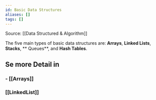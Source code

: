 ```yaml
---
id: Basic Data Structures
aliases: []
tags: []
---
```


Source: [[Data Structured & Algorithm]]

The five main types of basic data structures are:
**Arrays**,
**Linked Lists**,
**Stacks**, **
Queues**, and
**Hash Tables**.

## Se more Detail in

### - [[Arrays]]

### [[LinkedList]]
